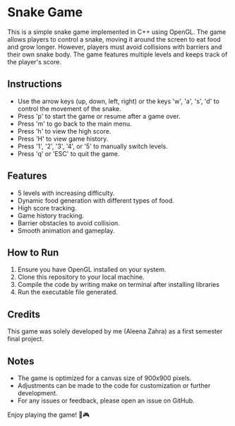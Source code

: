 # Snake Game

This is a simple snake game implemented in C++ using OpenGL. The game allows players to control a snake, moving it around the screen to eat food and grow longer. However, players must avoid collisions with barriers and their own snake body. The game features multiple levels and keeps track of the player's score.

## Instructions

- Use the arrow keys (up, down, left, right) or the keys 'w', 'a', 's', 'd' to control the movement of the snake.
- Press 'p' to start the game or resume after a game over.
- Press 'm' to go back to the main menu.
- Press 'h' to view the high score.
- Press 'H' to view game history.
- Press '1', '2', '3', '4', or '5' to manually switch levels.
- Press 'q' or 'ESC' to quit the game.

## Features

- 5 levels with increasing difficulty.
- Dynamic food generation with different types of food.
- High score tracking.
- Game history tracking.
- Barrier obstacles to avoid collision.
- Smooth animation and gameplay.

## How to Run

1. Ensure you have OpenGL installed on your system.
2. Clone this repository to your local machine.
3. Compile the code by writing make on terminal after installing libraries 
4. Run the executable file generated.

## Credits

This game was solely developed by me (Aleena Zahra) as a first semester final project.

## Notes

- The game is optimized for a canvas size of 900x900 pixels.
- Adjustments can be made to the code for customization or further development.
- For any issues or feedback, please open an issue on GitHub.

Enjoy playing the game! 🐍🎮
